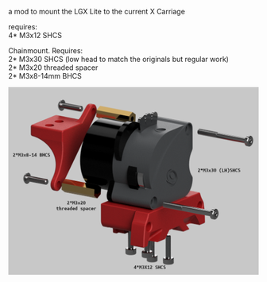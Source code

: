 a mod to mount the LGX Lite to the current X Carriage   

requires:  
  4* M3x12 SHCS

Chainmount. 
Requires:  
2* M3x30 SHCS (low head to match the originals but regular work)  
2* M3x20 threaded spacer  
2* M3x8-14mm BHCS

![Mounting](./Lgx_Lite_Mounting.png)
